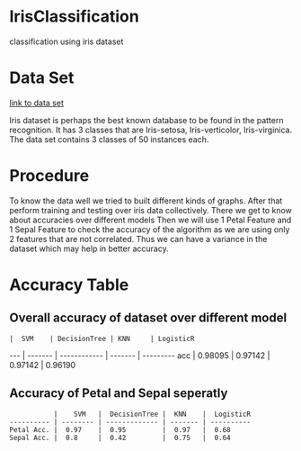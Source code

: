 # IrisClassification
 classification using iris dataset

 # Data Set #
 [link to data set](https://archive.ics.uci.edu/ml/machine-learning-databases/iris/iris.data)

 Iris dataset is perhaps the best known database to be found in the pattern recognition.
 It has 3 classes that are Iris-setosa, Iris-verticolor, Iris-virginica.
 The data set contains 3 classes of 50 instances each.

 # Procedure #
 To know the data well we tried to built different kinds of graphs. After that perform training and testing over iris data collectively. There we get to know about  accuracies  over different models
 Then we will use 1 Petal Feature and 1 Sepal Feature to check the accuracy of the algorithm as we are using only 2 features that are not correlated. Thus we can have a variance in the dataset which may help in better accuracy.

 # Accuracy Table #
## Overall accuracy of dataset over different model ##

    |  SVM    | DecisionTree | KNN     | LogisticR
--- | ------- | ------------ | ------- | ---------
acc | 0.98095 | 0.97142      | 0.97142 | 0.96190


## Accuracy of Petal and Sepal seperatly ##


               |    SVM   |  DecisionTree |  KNN    |  LogisticR
    ---------- | -------- | ------------- | ------- | ----------          
    Petal Acc. |  0.97    |  0.95         |  0.97   |  0.68
    Sepal Acc. |  0.8     |  0.42         |  0.75   |  0.64
